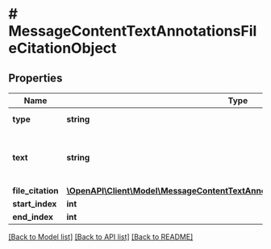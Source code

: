 # # MessageContentTextAnnotationsFileCitationObject

## Properties

Name | Type | Description | Notes
------------ | ------------- | ------------- | -------------
**type** | **string** | Always &#x60;file_citation&#x60;. |
**text** | **string** | The text in the message content that needs to be replaced. |
**file_citation** | [**\OpenAPI\Client\Model\MessageContentTextAnnotationsFileCitationObjectFileCitation**](MessageContentTextAnnotationsFileCitationObjectFileCitation.md) |  |
**start_index** | **int** |  |
**end_index** | **int** |  |

[[Back to Model list]](../../README.md#models) [[Back to API list]](../../README.md#endpoints) [[Back to README]](../../README.md)
